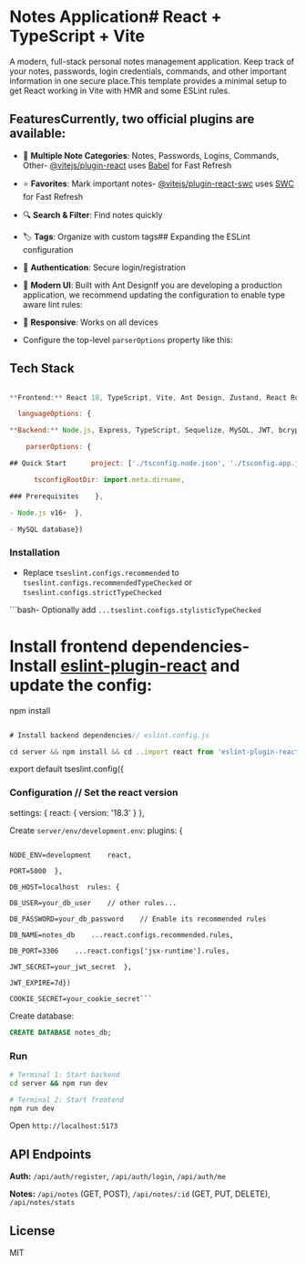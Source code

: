 # Notes Application# React + TypeScript + Vite

A modern, full-stack personal notes management application. Keep track of your notes, passwords, login credentials, commands, and other important information in one secure place.This template provides a minimal setup to get React working in Vite with HMR and some ESLint rules.

## FeaturesCurrently, two official plugins are available:

- 📝 **Multiple Note Categories**: Notes, Passwords, Logins, Commands, Other- [@vitejs/plugin-react](https://github.com/vitejs/vite-plugin-react/blob/main/packages/plugin-react/README.md) uses [Babel](https://babeljs.io/) for Fast Refresh

- ⭐ **Favorites**: Mark important notes- [@vitejs/plugin-react-swc](https://github.com/vitejs/vite-plugin-react-swc) uses [SWC](https://swc.rs/) for Fast Refresh

- 🔍 **Search & Filter**: Find notes quickly

- 🏷️ **Tags**: Organize with custom tags## Expanding the ESLint configuration

- 🔐 **Authentication**: Secure login/registration

- 🎨 **Modern UI**: Built with Ant DesignIf you are developing a production application, we recommend updating the configuration to enable type aware lint rules:

- 📱 **Responsive**: Works on all devices

- Configure the top-level `parserOptions` property like this:

## Tech Stack

```js

**Frontend:** React 18, TypeScript, Vite, Ant Design, Zustand, React Routerexport default tseslint.config({

  languageOptions: {

**Backend:** Node.js, Express, TypeScript, Sequelize, MySQL, JWT, bcrypt    // other options...

    parserOptions: {

## Quick Start      project: ['./tsconfig.node.json', './tsconfig.app.json'],

      tsconfigRootDir: import.meta.dirname,

### Prerequisites    },

- Node.js v16+  },

- MySQL database})

```

### Installation

- Replace `tseslint.configs.recommended` to `tseslint.configs.recommendedTypeChecked` or `tseslint.configs.strictTypeChecked`

```bash- Optionally add `...tseslint.configs.stylisticTypeChecked`

# Install frontend dependencies- Install [eslint-plugin-react](https://github.com/jsx-eslint/eslint-plugin-react) and update the config:

npm install

```js

# Install backend dependencies// eslint.config.js

cd server && npm install && cd ..import react from 'eslint-plugin-react'

```

export default tseslint.config({

### Configuration // Set the react version

settings: { react: { version: '18.3' } },

Create `server/env/development.env`: plugins: {

````env // Add the react plugin

NODE_ENV=development    react,

PORT=5000  },

DB_HOST=localhost  rules: {

DB_USER=your_db_user    // other rules...

DB_PASSWORD=your_db_password    // Enable its recommended rules

DB_NAME=notes_db    ...react.configs.recommended.rules,

DB_PORT=3306    ...react.configs['jsx-runtime'].rules,

JWT_SECRET=your_jwt_secret  },

JWT_EXPIRE=7d})

COOKIE_SECRET=your_cookie_secret```

````

Create database:

```sql
CREATE DATABASE notes_db;
```

### Run

```bash
# Terminal 1: Start backend
cd server && npm run dev

# Terminal 2: Start frontend
npm run dev
```

Open `http://localhost:5173`

## API Endpoints

**Auth:** `/api/auth/register`, `/api/auth/login`, `/api/auth/me`

**Notes:** `/api/notes` (GET, POST), `/api/notes/:id` (GET, PUT, DELETE), `/api/notes/stats`

## License

MIT
